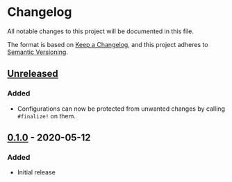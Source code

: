 # Changelog
All notable changes to this project will be documented in this file.

The format is based on [Keep a Changelog](https://keepachangelog.com/en/1.0.0/),
and this project adheres to [Semantic Versioning](https://semver.org/spec/v2.0.0.html).

## [Unreleased]
### Added
- Configurations can now be protected from unwanted changes by calling `#finalize!` on them.

## [0.1.0] - 2020-05-12
### Added
- Initial release

[Unreleased]: https://github.com/surgeventures/fig/compare/v0.1.0...HEAD
[0.1.0]: https://github.com/surgeventures/fig/releases/tag/v0.1.0
